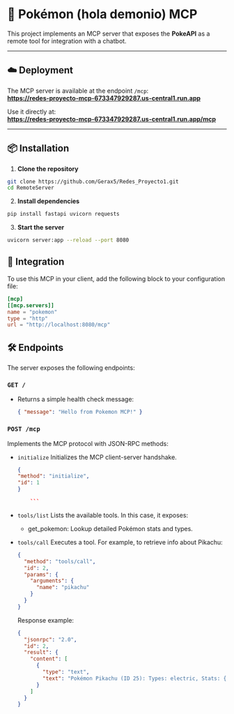 # 🐁 Pokémon (hola demonio) MCP

This project implements an MCP server that exposes the **PokeAPI** as a remote tool for integration with a chatbot.

---

## ☁️ Deployment

The MCP server is available at the endpoint `/mcp`:  
**https://redes-proyecto-mcp-673347929287.us-central1.run.app**

Use it directly at:  
**https://redes-proyecto-mcp-673347929287.us-central1.run.app/mcp**

---

## 📦 Installation

1. **Clone the repository**

```bash
git clone https://github.com/Gerax5/Redes_Proyecto1.git
cd RemoteServer
```

2. **Install dependencies**

```bash
pip install fastapi uvicorn requests
```

3. **Start the server**

```bash
uvicorn server:app --reload --port 8080
```

## 🧐 Integration

To use this MCP in your client, add the following block to your configuration file:

```toml
[mcp]
[[mcp.servers]]
name = "pokemon"
type = "http"
url = "http://localhost:8080/mcp"
```

## 🛠️ Endpoints

The server exposes the following endpoints:

### `GET /`

- Returns a simple health check message:
  ```json
  { "message": "Hello from Pokemon MCP!" }
  ```

### `POST /mcp`

Implements the MCP protocol with JSON-RPC methods:

- `initialize`
  Initializes the MCP client-server handshake.

  ````json
  {
  "method": "initialize",
  "id": 1
  }

      ```

  ````

- `tools/list`
  Lists the available tools. In this case, it exposes:
  - get_pokemon: Lookup detailed Pokémon stats and types.
- `tools/call`
  Executes a tool. For example, to retrieve info about Pikachu:

  ```json
  {
    "method": "tools/call",
    "id": 2,
    "params": {
      "arguments": {
        "name": "pikachu"
      }
    }
  }
  ```

  Response example:

  ```json
  {
    "jsonrpc": "2.0",
    "id": 2,
    "result": {
      "content": [
        {
          "type": "text",
          "text": "Pokémon Pikachu (ID 25): Types: electric, Stats: {...}"
        }
      ]
    }
  }
  ```
